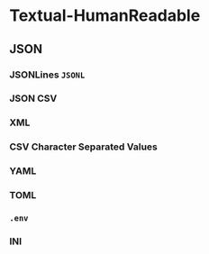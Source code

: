# Textual-HumanReadable

## JSON

### JSONLines `JSONL`

### JSON CSV

### XML

### CSV Character Separated Values

### YAML

### TOML

### `.env`

### INI


